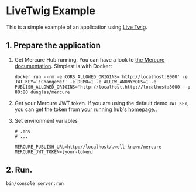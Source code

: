 # LiveTwig Example

This is a simple example of an application using [Live Twig](https://github.com/sroze/live-twig).

## 1. Prepare the application

1. Get Mercure Hub running. You can have a look to [the Mercure documentation](https://github.com/dunglas/mercure).
  Simplest is with Docker:
    ```
    docker run --rm -e CORS_ALLOWED_ORIGINS='http://localhost:8000' -e JWT_KEY='!ChangeMe!' -e DEMO=1 -e ALLOW_ANONYMOUS=1 -e PUBLISH_ALLOWED_ORIGINS='http://localhost,http://localhost:8000' -p 80:80 dunglas/mercure
    ```
   
2. Get your Mercure JWT token. If you are using the default demo `JWT_KEY`, you can get the token from
   [your running hub's homepage.](http://localhost/).

2. Set environment variables
    ```
    # .env
    # ...
    
    MERCURE_PUBLISH_URL=http://localhost/.well-known/mercure
    MERCURE_JWT_TOKEN=[your-token]
    ```

## 2. Run.

```
bin/console server:run
```
